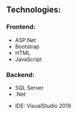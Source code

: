 ## Technologies:

### Frontend:

- ASP.Net
- Bootstrap
- HTML
- JavaScript

### Backend:

- SQL Server
- .Net

* IDE: VisualStudio 2019